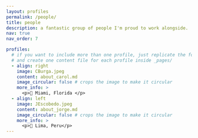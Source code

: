 ```yaml
---
layout: profiles
permalink: /people/
title: people
description: a fantastic group of people I'm proud to work alongside.
nav: true
nav_order: 7

profiles:
  # if you want to include more than one profile, just replicate the following block
  # and create one content file for each profile inside _pages/
  - align: right
    image: CBurga.jpeg
    content: about_carol.md
    image_circular: false # crops the image to make it circular
    more_info: >
      <p>📍 Miami, Florida </p>
  - align: left
    image: JEscobedo.jpeg
    content: about_jorge.md
    image_circular: false # crops the image to make it circular
    more_info: >
      <p>📍 Lima, Peru</p>
---
```

